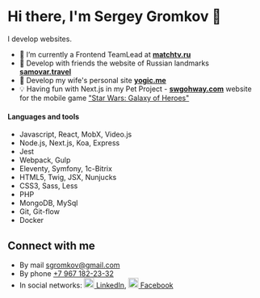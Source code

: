 # Hi there, I'm Sergey Gromkov 👋

I develop websites.

- 👔 I’m currently a Frontend TeamLead at **[matchtv.ru](https://matchtv.ru)**
- 👯 Develop with friends the website of&nbsp;Russian landmarks **[samovar.travel](https://samovar.travel)**
- 🌹 Develop my wife's personal site **[yogic.me](https://github.com/sgromkov/yogic.me)**
- 💡 Having fun with Next.js in my Pet Project - **[swgohway.com](https://github.com/sgromkov/swgoh)** website for the mobile game ["Star Wars: Galaxy of Heroes"](https://www.ea.com/ru-ru/games/starwars/galaxy-of-heroes)

#### Languages and tools

- Javascript, React, MobX, Video.js
- Node.js, Next.js, Koa, Express
- Jest
- Webpack, Gulp
- Eleventy, Symfony, 1c-Bitrix
- HTML5, Twig, JSX, Nunjucks
- CSS3, Sass, Less
- PHP
- MongoDB, MySql
- Git, Git-flow
- Docker

## Connect with me
* By mail [sgromkov@gmail.com](mailto:sgromkov@gmail.com)
* By phone [+7 967 182-23-32](tel:+79671822332)
* In social networks: [<img src="https://cdn.jsdelivr.net/npm/simple-icons@3.0.1/icons/linkedin.svg" alt="" height="20" /> LinkedIn](https://ru.linkedin.com/in/sgromkov), [<img src="https://cdn.jsdelivr.net/npm/simple-icons@3.0.1/icons/facebook.svg" alt="" height="20" /> Facebook](https://www.facebook.com/sgromkov)
